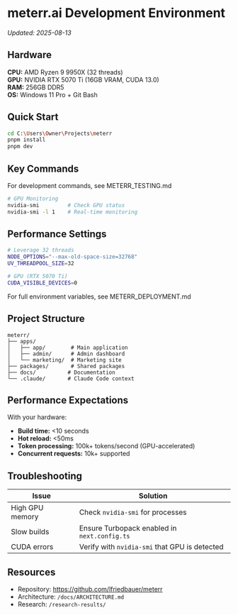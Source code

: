 # meterr.ai Development Environment
*Updated: 2025-08-13*

## Hardware

**CPU:** AMD Ryzen 9 9950X (32 threads)  
**GPU:** NVIDIA RTX 5070 Ti (16GB VRAM, CUDA 13.0)  
**RAM:** 256GB DDR5  
**OS:** Windows 11 Pro + Git Bash

## Quick Start

```bash
cd C:\Users\Owner\Projects\meterr
pnpm install
pnpm dev
```

## Key Commands

For development commands, see METERR_TESTING.md

```bash
# GPU Monitoring
nvidia-smi         # Check GPU status
nvidia-smi -l 1    # Real-time monitoring
```

## Performance Settings

```bash
# Leverage 32 threads
NODE_OPTIONS="--max-old-space-size=32768"
UV_THREADPOOL_SIZE=32

# GPU (RTX 5070 Ti)
CUDA_VISIBLE_DEVICES=0
```

For full environment variables, see METERR_DEPLOYMENT.md

## Project Structure

```
meterr/
├── apps/
│   ├── app/        # Main application
│   ├── admin/      # Admin dashboard
│   └── marketing/  # Marketing site
├── packages/       # Shared packages
├── docs/          # Documentation
└── .claude/       # Claude Code context
```

## Performance Expectations

With your hardware:
- **Build time:** <10 seconds
- **Hot reload:** <50ms  
- **Token processing:** 100k+ tokens/second (GPU-accelerated)
- **Concurrent requests:** 10k+ supported

## Troubleshooting

| Issue | Solution |
|-------|----------|
| High GPU memory | Check `nvidia-smi` for processes |
| Slow builds | Ensure Turbopack enabled in `next.config.ts` |
| CUDA errors | Verify with `nvidia-smi` that GPU is detected |

## Resources

- Repository: https://github.com/lfriedbauer/meterr
- Architecture: `/docs/ARCHITECTURE.md`
- Research: `/research-results/`